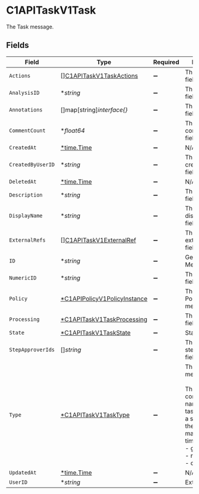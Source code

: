 # C1APITaskV1Task

The Task message.


## Fields

| Field                                                                                                                                                                   | Type                                                                                                                                                                    | Required                                                                                                                                                                | Description                                                                                                                                                             |
| ----------------------------------------------------------------------------------------------------------------------------------------------------------------------- | ----------------------------------------------------------------------------------------------------------------------------------------------------------------------- | ----------------------------------------------------------------------------------------------------------------------------------------------------------------------- | ----------------------------------------------------------------------------------------------------------------------------------------------------------------------- |
| `Actions`                                                                                                                                                               | [][C1APITaskV1TaskActions](../../models/shared/c1apitaskv1taskactions.md)                                                                                               | :heavy_minus_sign:                                                                                                                                                      | The actions field.                                                                                                                                                      |
| `AnalysisID`                                                                                                                                                            | **string*                                                                                                                                                               | :heavy_minus_sign:                                                                                                                                                      | The analysisId field.                                                                                                                                                   |
| `Annotations`                                                                                                                                                           | []map[string]*interface{}*                                                                                                                                              | :heavy_minus_sign:                                                                                                                                                      | The annotations field.                                                                                                                                                  |
| `CommentCount`                                                                                                                                                          | **float64*                                                                                                                                                              | :heavy_minus_sign:                                                                                                                                                      | The commentCount field.                                                                                                                                                 |
| `CreatedAt`                                                                                                                                                             | [*time.Time](https://pkg.go.dev/time#Time)                                                                                                                              | :heavy_minus_sign:                                                                                                                                                      | N/A                                                                                                                                                                     |
| `CreatedByUserID`                                                                                                                                                       | **string*                                                                                                                                                               | :heavy_minus_sign:                                                                                                                                                      | The createdByUserId field.                                                                                                                                              |
| `DeletedAt`                                                                                                                                                             | [*time.Time](https://pkg.go.dev/time#Time)                                                                                                                              | :heavy_minus_sign:                                                                                                                                                      | N/A                                                                                                                                                                     |
| `Description`                                                                                                                                                           | **string*                                                                                                                                                               | :heavy_minus_sign:                                                                                                                                                      | The description field.                                                                                                                                                  |
| `DisplayName`                                                                                                                                                           | **string*                                                                                                                                                               | :heavy_minus_sign:                                                                                                                                                      | The displayName field.                                                                                                                                                  |
| `ExternalRefs`                                                                                                                                                          | [][C1APITaskV1ExternalRef](../../models/shared/c1apitaskv1externalref.md)                                                                                               | :heavy_minus_sign:                                                                                                                                                      | The externalRefs field.                                                                                                                                                 |
| `ID`                                                                                                                                                                    | **string*                                                                                                                                                               | :heavy_minus_sign:                                                                                                                                                      |  General Metadata<br/>                                                                                                                                                  |
| `NumericID`                                                                                                                                                             | **string*                                                                                                                                                               | :heavy_minus_sign:                                                                                                                                                      | The numericId field.                                                                                                                                                    |
| `Policy`                                                                                                                                                                | [*C1APIPolicyV1PolicyInstance](../../models/shared/c1apipolicyv1policyinstance.md)                                                                                      | :heavy_minus_sign:                                                                                                                                                      | The PolicyInstance message.                                                                                                                                             |
| `Processing`                                                                                                                                                            | [*C1APITaskV1TaskProcessing](../../models/shared/c1apitaskv1taskprocessing.md)                                                                                          | :heavy_minus_sign:                                                                                                                                                      | The processing field.                                                                                                                                                   |
| `State`                                                                                                                                                                 | [*C1APITaskV1TaskState](../../models/shared/c1apitaskv1taskstate.md)                                                                                                    | :heavy_minus_sign:                                                                                                                                                      |  State<br/>                                                                                                                                                             |
| `StepApproverIds`                                                                                                                                                       | []*string*                                                                                                                                                              | :heavy_minus_sign:                                                                                                                                                      | The stepApproverIds field.                                                                                                                                              |
| `Type`                                                                                                                                                                  | [*C1APITaskV1TaskType](../../models/shared/c1apitaskv1tasktype.md)                                                                                                      | :heavy_minus_sign:                                                                                                                                                      | The TaskType message.<br/><br/>This message contains a oneof named task_type. Only a single field of the following list may be set at a time:<br/>  - grant<br/>  - revoke<br/>  - certify<br/> |
| `UpdatedAt`                                                                                                                                                             | [*time.Time](https://pkg.go.dev/time#Time)                                                                                                                              | :heavy_minus_sign:                                                                                                                                                      | N/A                                                                                                                                                                     |
| `UserID`                                                                                                                                                                | **string*                                                                                                                                                               | :heavy_minus_sign:                                                                                                                                                      |  External IDS<br/>                                                                                                                                                      |
